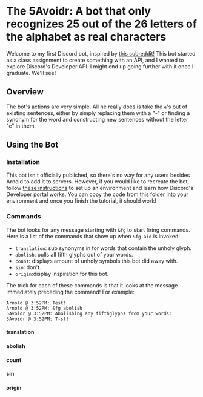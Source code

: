 # The 5Avoidr: A bot that only recognizes 25 out of the 26 letters of the alphabet as real characters

Welcome to my first Discord bot, inspired by [this subreddit!](https://www.reddit.com/r/AVoid5/) This bot started as a class assignment to create something with an API, and I wanted to explore Discord's Developer API. I might end up going further with it once I graduate. We'll see!

## Overview

The bot's actions are very simple. All he really does is take the `e`'s out of existing sentences, either by simply replacing them with a "-" or finding a synonym for the word and constructing new sentences without the letter "e" in them. 



## Using the Bot

### Installation

This bot isn't officially published, so there's no way for any users besides Arnold to add it to servers. However, if you would like to recreate the bot, follow [these instructions](https://www.freecodecamp.org/news/create-a-discord-bot-with-python/) to set up an environment and learn how Discord's Developer portal works. You can copy the code from this folder into your environment and once you finish the tutorial, it should work!

### Commands

The bot looks for any message starting with `&fg` to start firing commands. Here is a list of the commands that show up when `&fg aid` is invoked:

* `translation`: sub synonyms in for words that contain the unholy glyph.
*  `abolish`: pulls all fifth glyphs out of your words.
*  `count`: displays amount of unholy symbols this bot did away with.
*  `sin`: don't.
*  `origin`:display inspiration for this bot.

The trick for each of these commands is that it looks at the message immediately preceding the command! For example:

```
Arnold @ 3:52PM: Test!
Arnold @ 3:52PM: &fg abolish
5Avoidr @ 3:52PM: Abolishing any fifthglyphs from your words:
5Avoidr @ 3:52PM: T-st!
```



#### translation

#### abolish

#### count

#### sin

#### origin